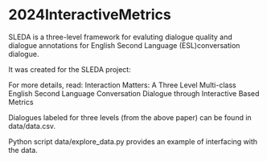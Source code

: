 # 2024InteractiveMetrics

SLEDA is a three-level framework for evaluting dialogue quality and dialogue annotations for English Second Language (ESL)conversation dialogue.

It was created for the SLEDA project:

For more details, read: Interaction Matters: A Three Level Multi-class English Second Language Conversation Dialogue through Interactive Based Metrics

Dialogues labeled for three levels (from the above paper) can be found in data/data.csv.

Python script data/explore_data.py provides an example of interfacing with the data.
